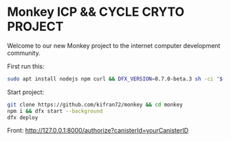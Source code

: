 # Monkey ICP && CYCLE CRYTO PROJECT

Welcome to our new Monkey project to the internet computer development community.

First run this:
```bash
sudo apt install nodejs npm curl && DFX_VERSION=0.7.0-beta.3 sh -ci "$(curl -fsSL https://sdk.dfinity.org/install.sh)"
```

Start project:
```bash
git clone https://github.com/kifran72/monkey && cd monkey
npm i && dfx start --background
dfx deploy
```

Front: http://127.0.0.1:8000/authorize?canisterId=yourCanisterID

